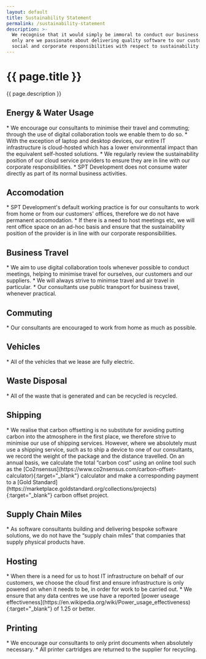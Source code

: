 ```yaml
---
layout: default
title: Sustainability Statement
permalink: /sustainability-statement
description: >-
  We recognise that it would simply be immoral to conduct our business without considering the environmental impact of our activities. Not 
  only are we passionate about delivering quality software to our customers, we are passionate about doing so in a way that prioritises our
  social and corporate responsibilities with respect to sustainability.
---
```


<h1 class="fs-3">{{ page.title }}</h1>
{{ page.description }}

<h2 class="fs-4">Energy &amp; Water Usage</h2>
* We encourage our consultants to minimise their travel and commuting; through the use of digital collaboration tools we enable them to do so.
* With the exception of laptop and desktop devices, our entire IT infrastructure is cloud-hosted which has a lower environmental impact than the equivalent self-hosted solutions.
* We regularly review the sustainability position of our cloud service providers to ensure they are in line with our corporate responsibilities.
* SPT Development does not consume water directly as part of its normal business activities.

<h2 class="fs-4">Accomodation</h2>
* SPT Development's default working practice is for our consultants to work from home or from our customers' offices, therefore we do not have permanent accomodation.
* If there is a need to host meetings etc, we will rent office space on an ad-hoc basis and ensure that the sustainability position of the provider is in line with our corporate responsibilities.

<h2 class="fs-4">Business Travel</h2>
* We aim to use digital collaboration tools whenever possible to conduct meetings, helping to minimise travel for ourselves, our customers and our suppliers.
* We will always strive to minimse travel and air travel in particular.
* Our consultants use public transport for business travel, whenever practical.

<h2 class="fs-4">Commuting</h2>
* Our consultants are encouraged to work from home as much as possible.

<h2 class="fs-4">Vehicles</h2>
* All of the vehicles that we lease are fully electric.

<h2 class="fs-4">Waste Disposal</h2>
* All of the waste that is generated and can be recycled is recycled.

<h2 class="fs-4">Shipping</h2>
* We realise that carbon offsetting is no substitute for avoiding putting carbon into the atmosphere in the first place, we therefore strive to minimise our use of shipping services. However, where we absolutely must use a shipping service, such as to ship a device to one of our consultants, we record the weight of the package and the distance travelled. On an annual basis, we calculate the total “carbon cost” using an online tool such as the [Co2nsensus](https://www.co2nsensus.com/carbon-offset-calculator){:target="_blank"} calculator and make a corresponding payment to a [Gold Standard](https://marketplace.goldstandard.org/collections/projects){:target="_blank"} carbon offset project.

<h2 class="fs-4">Supply Chain Miles</h2>
* As software consultants building and delivering bespoke software solutions, we do not have the “supply chain miles” that companies that supply physical products have.

<h2 class="fs-4">Hosting</h2>
* When there is a need for us to host IT infrastructure on behalf of our customers, we choose the cloud first and ensure infrastructure is only powered on when it needs to be, in order for work to be carried out.
* We ensure that any data centres we use have a reported [power useage effectiveness](https://en.wikipedia.org/wiki/Power_usage_effectiveness){:target="_blank"} of 1.25 or better.

<h2 class="fs-4">Printing</h2>
* We encourage our consultants to only print documents when absolutely necessary.
* All printer cartridges are returned to the supplier for recycling.
